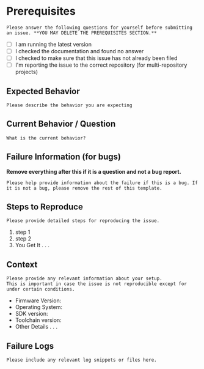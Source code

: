 # Prerequisites

```Please answer the following questions for yourself before submitting an issue. **YOU MAY DELETE THE PREREQUISITES SECTION.**```

- [ ] I am running the latest version
- [ ] I checked the documentation and found no answer
- [ ] I checked to make sure that this issue has not already been filed
- [ ] I'm reporting the issue to the correct repository (for multi-repository projects)

## Expected Behavior

```Please describe the behavior you are expecting```

## Current Behavior / Question

```What is the current behavior?```

## Failure Information (for bugs)

**Remove everything after this if it is a question and not a bug report.**

```Please help provide information about the failure if this is a bug. If it is not a bug, please remove the rest of this template.```

## Steps to Reproduce

```Please provide detailed steps for reproducing the issue.```

1. step 1
2. step 2
3. You Get It . . .

## Context

```Please provide any relevant information about your setup.```  
```This is important in case the issue is not reproducible except for under certain conditions.```

* Firmware Version:
* Operating System:
* SDK version:
* Toolchain version:
* Other Details . . .

## Failure Logs

```Please include any relevant log snippets or files here.```
